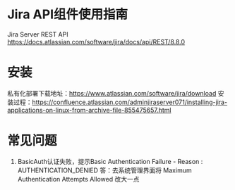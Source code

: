 # Jira API组件使用指南
Jira Server REST API 
https://docs.atlassian.com/software/jira/docs/api/REST/8.8.0

# 安装
私有化部署下载地址：https://www.atlassian.com/software/jira/download
安装过程：https://confluence.atlassian.com/adminjiraserver071/installing-jira-applications-on-linux-from-archive-file-855475657.html

# 常见问题
1. BasicAuth认证失败，提示Basic Authentication Failure - Reason : AUTHENTICATION_DENIED
答：去系统管理界面将 Maximum Authentication Attempts Allowed 改大一点
